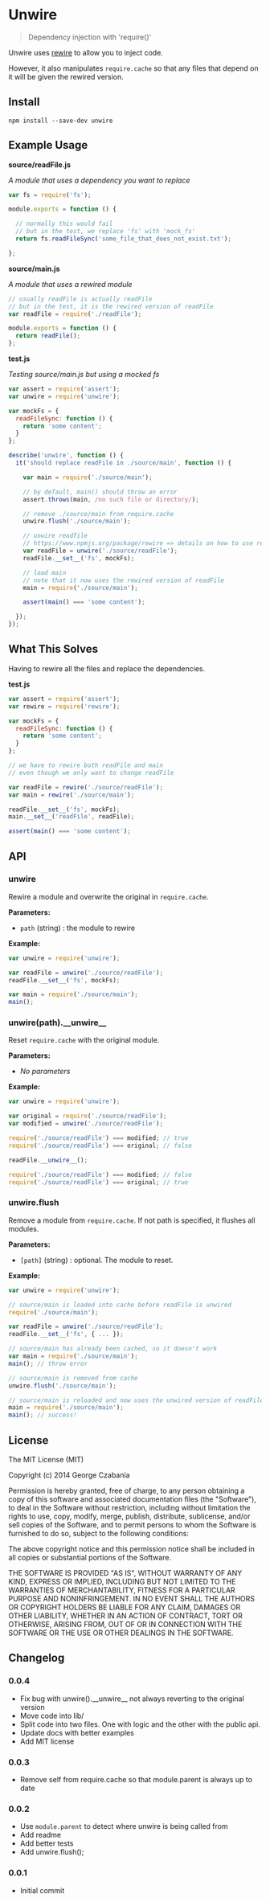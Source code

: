 # Unwire

> Dependency injection with 'require()'

Unwire uses [rewire](https://www.npmjs.org/package/rewire) to allow you to
inject code.

However, it also manipulates `require.cache` so that any files that depend on
it will be given the rewired version.

## Install

```
npm install --save-dev unwire
```

## Example Usage

**source/readFile.js**

*A module that uses a dependency you want to replace*

```javascript
var fs = require('fs');

module.exports = function () {

  // normally this would fail
  // but in the test, we replace 'fs' with 'mock_fs'
  return fs.readFileSync('some_file_that_does_not_exist.txt');

};
```

**source/main.js**

*A module that uses a rewired module*

```javascript
// usually readFile is actually readFile
// but in the test, it is the rewired version of readFile
var readFile = require('./readFile');

module.exports = function () {
  return readFile();
};
```

**test.js**

*Testing source/main.js but using a mocked fs*

```javascript
var assert = require('assert');
var unwire = require('unwire');

var mockFs = {
  readFileSync: function () {
    return 'some content';
  }
};

describe('unwire', function () {
  it('should replace readFile in ./source/main', function () {

    var main = require('./source/main');

    // by default, main() should throw an error
    assert.throws(main, /no such file or directory/);

    // remove ./source/main from require.cache 
    unwire.flush('./source/main');

    // unwire readfile
    // https://www.npmjs.org/package/rewire => details on how to use rewire
    var readFile = unwire('./source/readFile');
    readFile.__set__('fs', mockFs);

    // load main
    // note that it now uses the rewired version of readFile
    main = require('./source/main');

    assert(main() === 'some content');

  });
});
```

## What This Solves

Having to rewire all the files and replace the dependencies.

**test.js**

```javascript
var assert = require('assert');
var rewire = require('rewire');

var mockFs = {
  readFileSync: function () {
    return 'some content';
  }
};

// we have to rewire both readFile and main
// even though we only want to change readFile

var readFile = rewire('./source/readFile');
var main = rewire('./source/main');

readFile.__set__('fs', mockFs);
main.__set__('readFile', readFile);

assert(main() === 'some content');
```

## API

### unwire

Rewire a module and overwrite the original in `require.cache`.

**Parameters:**

- `path` (string) : the module to rewire

**Example:**

```javascript
var unwire = require('unwire');

var readFile = unwire('./source/readFile');
readFile.__set__('fs', mockFs);

var main = require('./source/main');
main();
```


### unwire(path).\_\_unwire\_\_

Reset `require.cache` with the original module.

**Parameters:**

- *No parameters*

**Example:**

```javascript
var unwire = require('unwire');

var original = require('./source/readFile');
var modified = unwire('./source/readFile');

require('./source/readFile') === modified; // true
require('./source/readFile') === original; // false

readFile.__unwire__();

require('./source/readFile') === modified; // false
require('./source/readFile') === original; // true
```


### unwire.flush

Remove a module from `require.cache`. If not path is specified, it flushes all
modules.

**Parameters:**

- `[path]` (string) : optional. The module to reset.

**Example:**

```javascript
var unwire = require('unwire');

// source/main is loaded into cache before readFile is unwired
require('./source/main');

var readFile = unwire('./source/readFile');
readFile.__set__('fs', { ... });

// source/main has already been cached, so it doesn't work
var main = require('./source/main');
main(); // throw error

// source/main is removed from cache
unwire.flush('./source/main');

// source/main is reloaded and now uses the unwired version of readFile
main = require('./source/main');
main(); // success!
```

## License

The MIT License (MIT)

Copyright (c) 2014 George Czabania

Permission is hereby granted, free of charge, to any person obtaining a copy
of this software and associated documentation files (the "Software"), to deal
in the Software without restriction, including without limitation the rights
to use, copy, modify, merge, publish, distribute, sublicense, and/or sell
copies of the Software, and to permit persons to whom the Software is
furnished to do so, subject to the following conditions:

The above copyright notice and this permission notice shall be included in
all copies or substantial portions of the Software.

THE SOFTWARE IS PROVIDED "AS IS", WITHOUT WARRANTY OF ANY KIND, EXPRESS OR
IMPLIED, INCLUDING BUT NOT LIMITED TO THE WARRANTIES OF MERCHANTABILITY,
FITNESS FOR A PARTICULAR PURPOSE AND NONINFRINGEMENT. IN NO EVENT SHALL THE
AUTHORS OR COPYRIGHT HOLDERS BE LIABLE FOR ANY CLAIM, DAMAGES OR OTHER
LIABILITY, WHETHER IN AN ACTION OF CONTRACT, TORT OR OTHERWISE, ARISING FROM,
OUT OF OR IN CONNECTION WITH THE SOFTWARE OR THE USE OR OTHER DEALINGS IN
THE SOFTWARE.


## Changelog

### 0.0.4

- Fix bug with unwire().\_\_unwire\_\_ not always reverting to the original
  version
- Move code into lib/
- Split code into two files. One with logic and the other with the public api.
- Update docs with better examples
- Add MIT license

### 0.0.3

- Remove self from require.cache so that module.parent is always up to date

### 0.0.2

- Use `module.parent` to detect where unwire is being called from
- Add readme
- Add better tests
- Add unwire.flush();

### 0.0.1

- Initial commit
